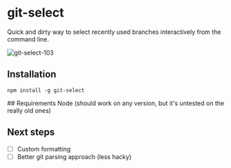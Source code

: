 # git-select
Quick and dirty way to select recently used branches interactively from the command line.

![git-select-103](https://cloud.githubusercontent.com/assets/7237525/22656666/eeedce26-ec8b-11e6-9020-f33006ee730a.gif)

## Installation
```
npm install -g git-select
```

## Requirements
Node (should work on any version, but it's untested on the really old ones)

## Next steps
- [ ] Custom formatting
- [ ] Better git parsing approach (less hacky)
